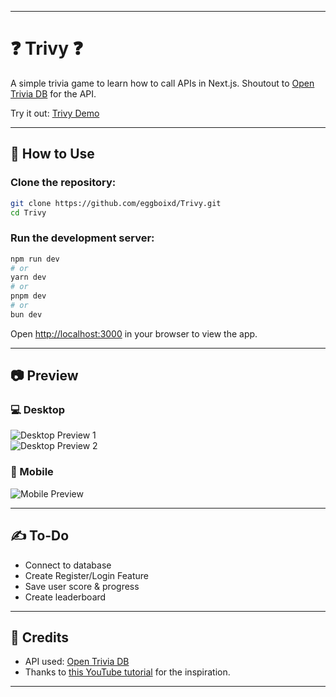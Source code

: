 

---

# ❓ Trivy ❓

A simple trivia game to learn how to call APIs in Next.js. Shoutout to [Open Trivia DB](https://opentdb.com/api_config.php) for the API.

Try it out: [Trivy Demo](https://trivy-smoky.vercel.app/)

---

## 📝 How to Use

### Clone the repository:
```bash
git clone https://github.com/eggboixd/Trivy.git
cd Trivy
```

### Run the development server:
```bash
npm run dev
# or
yarn dev
# or
pnpm dev
# or
bun dev
```

Open [http://localhost:3000](http://localhost:3000) in your browser to view the app.


---

## 📷 Preview

### 💻 Desktop  
![Desktop Preview 1](https://github.com/user-attachments/assets/46ed2488-a1a7-493d-8d95-eb5a1b869365)  
![Desktop Preview 2](https://github.com/user-attachments/assets/0c36e01e-e2a9-4942-98b2-d6528be4aa85)

### 📱 Mobile  
![Mobile Preview](https://github.com/user-attachments/assets/cd8d939a-db75-4bb4-9d96-eb15c861e2c0)

---
## ✍️ To-Do

- Connect to database
- Create Register/Login Feature
- Save user score & progress
- Create leaderboard

---

## 🙌 Credits

- API used: [Open Trivia DB](https://opentdb.com/api_config.php)  
- Thanks to [this YouTube tutorial](https://www.youtube.com/watch?v=tXW1PmbtmHE) for the inspiration.  

---

